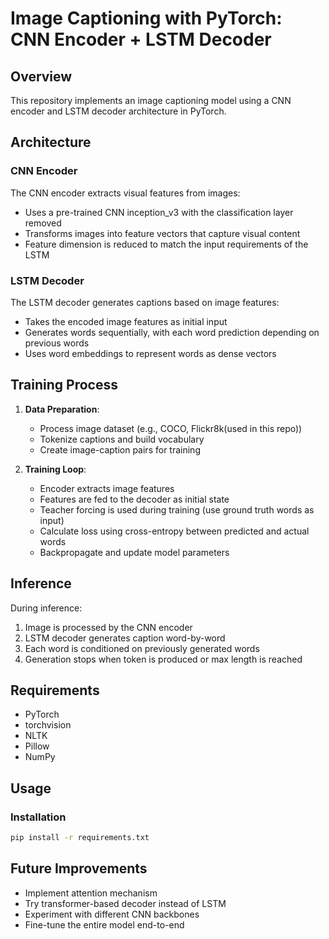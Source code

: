 # Image Captioning with PyTorch: CNN Encoder + LSTM Decoder

## Overview
This repository implements an image captioning model using a CNN encoder and LSTM decoder architecture in PyTorch.

## Architecture

### CNN Encoder
The CNN encoder extracts visual features from images:
- Uses a pre-trained CNN inception_v3 with the classification layer removed
- Transforms images into feature vectors that capture visual content
- Feature dimension is reduced to match the input requirements of the LSTM

### LSTM Decoder
The LSTM decoder generates captions based on image features:
- Takes the encoded image features as initial input
- Generates words sequentially, with each word prediction depending on previous words
- Uses word embeddings to represent words as dense vectors

## Training Process

1. **Data Preparation**:
   - Process image dataset (e.g., COCO, Flickr8k(used in this repo))
   - Tokenize captions and build vocabulary
   - Create image-caption pairs for training

2. **Training Loop**:
   - Encoder extracts image features
   - Features are fed to the decoder as initial state
   - Teacher forcing is used during training (use ground truth words as input)
   - Calculate loss using cross-entropy between predicted and actual words
   - Backpropagate and update model parameters

## Inference
During inference:
1. Image is processed by the CNN encoder
2. LSTM decoder generates caption word-by-word
3. Each word is conditioned on previously generated words
4. Generation stops when <END> token is produced or max length is reached

## Requirements
- PyTorch
- torchvision
- NLTK
- Pillow
- NumPy

## Usage

### Installation
```bash
pip install -r requirements.txt
```

## Future Improvements
- Implement attention mechanism
- Try transformer-based decoder instead of LSTM
- Experiment with different CNN backbones
- Fine-tune the entire model end-to-end
